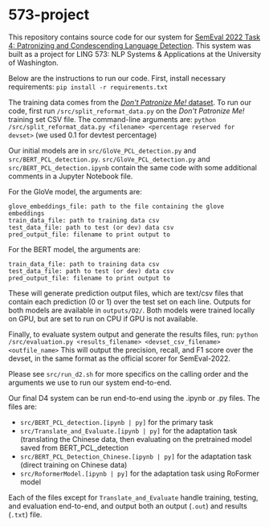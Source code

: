 # 573-project

This repository contains source code for our system for [SemEval 2022 Task 4: Patronizing and Condescending Language Detection](https://aclanthology.org/2022.semeval-1.38/). This system was built as a project for LING 573: NLP Systems & Applications at the University of Washington. 

Below are the instructions to run our code. First, install necessary requirements: `pip install -r requirements.txt`

The training data comes from the [_Don't Patronize Me!_ dataset](https://github.com/Perez-AlmendrosC/dontpatronizeme). To run our code, first run `/src/split_reformat_data.py` on the _Don't Patronize Me!_ training set CSV file. The command-line arguments are: `python /src/split_reformat_data.py <filename> <percentage reserved for devset>` (we used 0.1 for devtest percentage)

Our initial models are in `src/GloVe_PCL_detection.py` and `src/BERT_PCL_detection.py`. `src/GloVe_PCL_detection.py` and `src/BERT_PCL_detection.ipynb` contain the same code with some additional comments in a Jupyter Notebook file. 

For the GloVe model, the arguments are:
```
glove_embeddings_file: path to the file containing the glove embeddings
train_data_file: path to training data csv 
test_data_file: path to test (or dev) data csv 
pred_output_file: filename to print output to 
```

For the BERT model, the arguments are:
```
train_data_file: path to training data csv 
test_data_file: path to test (or dev) data csv 
pred_output_file: filename to print output to 
```
These will generate prediction output files, which are text/csv files that contain each prediction (0 or 1) over the test set on each line.
Outputs for both models are available in `outputs/D2/`. Both models were trained locally on GPU, but are set to run on CPU if GPU is not available. 

Finally, to evaluate system output and generate the results files, run: `python /src/evaluation.py <results_filename> <devset_csv_filename> <outfile_name>`
This will output the precision, recall, and F1 score over the devset, in the same format as the official scorer for SemEval-2022.

Please see `src/run_d2.sh` for more specifics on the calling order and the arguments we use to run our system end-to-end.

Our final D4 system can be run end-to-end using the .ipynb or .py files. The files are:
* `src/BERT_PCL_detection.[ipynb | py]` for the primary task 
* `src/Translate_and_Evaluate.[ipynb | py]` for the adaptation task (translating the Chinese data, then evaluating on the pretrained model saved from BERT_PCL_detection
* `src/BERT_PCL_Detection_Chinese.[ipynb | py]` for the adaptation task (direct training on Chinese data)
* `src/RoformerModel.[ipynb | py]` for the adaptation task using RoFormer model

Each of the files except for `Translate_and_Evaluate` handle training, testing, and evaluation end-to-end, and output both an output (`.out`) and results (`.txt`) file. 

